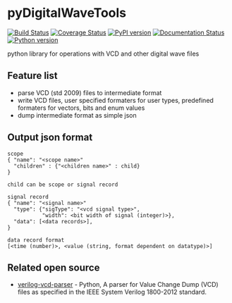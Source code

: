 # pyDigitalWaveTools

[![Build Status](https://travis-ci.org/Nic30/pyDigitalWaveTools.svg?branch=master)](https://travis-ci.org/Nic30/pyDigitalWaveTools)
[![Coverage Status](https://coveralls.io/repos/github/Nic30/pyDigitalWaveTools/badge.svg?branch=master)](https://coveralls.io/github/Nic30/pyDigitalWaveTools?branch=master)
[![PyPI version](https://badge.fury.io/py/pyDigitalWaveTools.svg)](http://badge.fury.io/py/pyDigitalWaveTools) 
[![Documentation Status](https://readthedocs.org/projects/pyDigitalWaveTools/badge/?version=latest)](http://pyDigitalWaveTools.readthedocs.io/en/latest/?badge=latest)
[![Python version](https://img.shields.io/pypi/pyversions/pyDigitalWaveTools.svg)](https://img.shields.io/pypi/pyversions/pyDigitalWaveTools.svg)

python library for operations with VCD and other digital wave files

## Feature list
* parse VCD (std 2009) files to intermediate format
* write VCD files, user specified formaters for user types, predefined formaters for vectors, bits and enum values
* dump intermediate format as simple json



## Output json format
```
scope
{ "name": "<scope name>"
  "children" : {"<children name>" : child}
}

child can be scope or signal record

signal record 
{ "name": "<signal name>"
  "type": {"sigType": "<vcd signal type>",
           "width": <bit width of signal (integer)>},
  "data": [<data records>],
}

data record format
[<time (number)>, <value (string, format dependent on datatype)>]
```


## Related open source

* [verilog-vcd-parser](https://github.com/ben-marshall/verilog-vcd-parser) - Python, A parser for Value Change Dump (VCD) files as specified in the IEEE System Verilog 1800-2012 standard.
